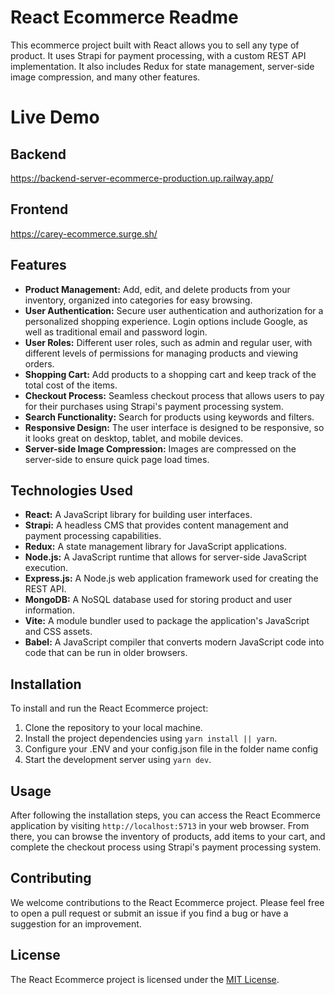 # React Ecommerce Readme

This ecommerce project built with React allows you to sell any type of product. It uses Strapi for payment processing, with a custom REST API implementation. It also includes Redux for state management, server-side image compression, and many other features.

# Live Demo
## Backend
https://backend-server-ecommerce-production.up.railway.app/
## Frontend
https://carey-ecommerce.surge.sh/

## Features

- **Product Management:** Add, edit, and delete products from your inventory, organized into categories for easy browsing.
- **User Authentication:** Secure user authentication and authorization for a personalized shopping experience. Login options include Google, as well as traditional email and password login.
- **User Roles:** Different user roles, such as admin and regular user, with different levels of permissions for managing products and viewing orders.
- **Shopping Cart:** Add products to a shopping cart and keep track of the total cost of the items.
- **Checkout Process:** Seamless checkout process that allows users to pay for their purchases using Strapi's payment processing system.
- **Search Functionality:** Search for products using keywords and filters.
- **Responsive Design:** The user interface is designed to be responsive, so it looks great on desktop, tablet, and mobile devices.
- **Server-side Image Compression:** Images are compressed on the server-side to ensure quick page load times.

## Technologies Used

- **React:** A JavaScript library for building user interfaces.
- **Strapi:** A headless CMS that provides content management and payment processing capabilities.
- **Redux:** A state management library for JavaScript applications.
- **Node.js:** A JavaScript runtime that allows for server-side JavaScript execution.
- **Express.js:** A Node.js web application framework used for creating the REST API.
- **MongoDB:** A NoSQL database used for storing product and user information.
- **Vite:** A module bundler used to package the application's JavaScript and CSS assets.
- **Babel:** A JavaScript compiler that converts modern JavaScript code into code that can be run in older browsers.

## Installation

To install and run the React Ecommerce project:

1. Clone the repository to your local machine.
2. Install the project dependencies using `yarn install || yarn`.
3. Configure your .ENV and your config.json file in the folder name config
3. Start the development server using `yarn dev`.

## Usage

After following the installation steps, you can access the React Ecommerce application by visiting `http://localhost:5713` in your web browser. From there, you can browse the inventory of products, add items to your cart, and complete the checkout process using Strapi's payment processing system.

## Contributing

We welcome contributions to the React Ecommerce project. Please feel free to open a pull request or submit an issue if you find a bug or have a suggestion for an improvement.

## License

The React Ecommerce project is licensed under the [MIT License](https://opensource.org/licenses/MIT).
